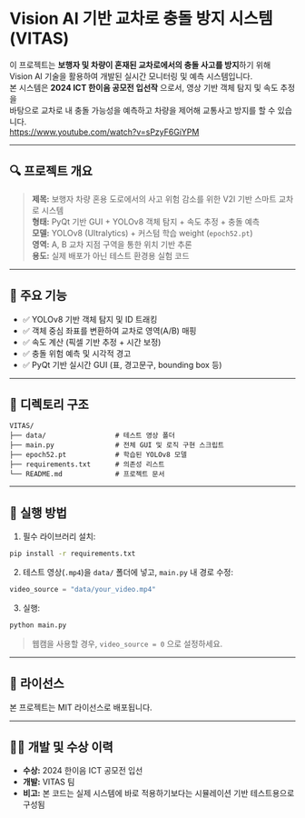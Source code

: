 
# Vision AI 기반 교차로 충돌 방지 시스템 (VITAS)

이 프로젝트는 **보행자 및 차량이 혼재된 교차로에서의 충돌 사고를 방지**하기 위해  
Vision AI 기술을 활용하여 개발된 실시간 모니터링 및 예측 시스템입니다.  
본 시스템은 **2024 ICT 한이음 공모전 입선작** 으로서, 영상 기반 객체 탐지 및 속도 추정을  
바탕으로 교차로 내 충돌 가능성을 예측하고 차량을 제어해 교통사고 방지를 할 수 있습니다.  
https://www.youtube.com/watch?v=sPzyF6GiYPM

---

## 🔍 프로젝트 개요

> **제목:** 보행자 차량 혼용 도로에서의 사고 위험 감소를 위한 V2I 기반 스마트 교차로 시스템  
> **형태:** PyQt 기반 GUI + YOLOv8 객체 탐지 + 속도 추정 + 충돌 예측  
> **모델:** YOLOv8 (Ultralytics) + 커스텀 학습 weight (`epoch52.pt`)  
> **영역:** A, B 교차 지점 구역을 통한 위치 기반 추론  
> **용도:** 실제 배포가 아닌 테스트 환경용 실험 코드

---

## 🧠 주요 기능

- ✅ YOLOv8 기반 객체 탐지 및 ID 트래킹  
- ✅ 객체 중심 좌표를 변환하여 교차로 영역(A/B) 매핑  
- ✅ 속도 계산 (픽셀 기반 추정 + 시간 보정)  
- ✅ 충돌 위험 예측 및 시각적 경고  
- ✅ PyQt 기반 실시간 GUI (표, 경고문구, bounding box 등)

---

## 📁 디렉토리 구조

```
VITAS/
├── data/                 # 테스트 영상 폴더
├── main.py               # 전체 GUI 및 로직 구현 스크립트
├── epoch52.pt            # 학습된 YOLOv8 모델
├── requirements.txt      # 의존성 리스트
└── README.md             # 프로젝트 문서
```

---

## 🚀 실행 방법

1. 필수 라이브러리 설치:

```bash
pip install -r requirements.txt
```

2. 테스트 영상(`.mp4`)을 `data/` 폴더에 넣고, `main.py` 내 경로 수정:

```python
video_source = "data/your_video.mp4"
```

3. 실행:

```bash
python main.py
```

> 웹캠을 사용할 경우, `video_source = 0` 으로 설정하세요.

---

## 📄 라이선스

본 프로젝트는 MIT 라이선스로 배포됩니다.  

---

## 🙋‍♀️ 개발 및 수상 이력

- **수상:** 2024 한이음 ICT 공모전 입선  
- **개발:** VITAS 팀  
- **비고:** 본 코드는 실제 시스템에 바로 적용하기보다는 시뮬레이션 기반 테스트용으로 구성됨
